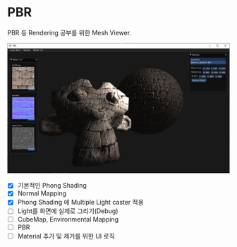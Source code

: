 # PBR
PBR 등 Rendering 공부를 위한 Mesh Viewer.

![Main](./images/main.png)

- [x] 기본적인 Phong Shading
- [x] Normal Mapping
- [x] Phong Shading 에 Multiple Light caster 적용
- [ ] Light를 화면에 실제로 그리기(Debug)
- [ ] CubeMap, Environmental Mapping
- [ ] PBR
- [ ] Material 추가 및 제거를 위한 UI 로직